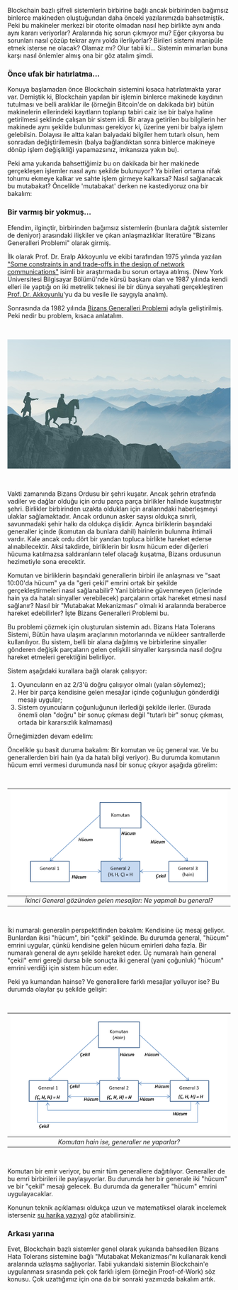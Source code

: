 


Blockchain bazlı şifreli sistemlerin birbirine bağlı ancak birbirinden bağımsız binlerce makineden oluştuğundan daha önceki yazılarımızda bahsetmiştik. Peki bu makineler merkezi bir otorite olmadan nasıl hep birlikte aynı anda aynı kararı veriyorlar? Aralarında hiç sorun çıkmıyor mu? Eğer çıkıyorsa bu sorunları nasıl çözüp tekrar aynı yolda ilerliyorlar? Birileri sistemi manipüle etmek isterse ne olacak? Olamaz mı? Olur tabii ki... Sistemin mimarları buna karşı nasıl önlemler almış ona bir göz atalım şimdi. 

### Önce ufak bir hatırlatma... 


Konuya başlamadan önce Blockchain sistemini kısaca hatırlatmakta yarar var. Demiştik ki, Blockchain yapılan bir işlemin binlerce makinede kaydının tutulması ve belli aralıklar ile (örneğin Bitcoin'de on dakikada bir) bütün makinelerin ellerindeki kayıtların toplanıp tabiri caiz ise bir balya haline getirilmesi şeklinde çalışan bir sistem idi. Bir araya getirilen bu bilgilerin her makinede aynı şekilde bulunması gerekiyor ki, üzerine yeni bir balya işlem gelebilsin. Dolayısı ile altta kalan balyadaki bilgiler hem tutarlı olsun, hem sonradan değiştirilemesin (balya bağlandıktan sonra binlerce makineye dönüp işlem değişikliği yapamazsınız, imkansıza yakın bu). 

Peki ama yukarıda bahsettiğimiz bu on dakikada bir her makinede gerçekleşen işlemler nasıl aynı şekilde bulunuyor? Ya birileri ortama nifak tohumu ekmeye kalkar ve sahte işlem girmeye kalkarsa? Nasıl sağlanacak bu mutabakat? Öncelikle 'mutabakat' derken ne kastediyoruz ona bir bakalım: 

### Bir varmış bir yokmuş...

Efendim, ilginçtir, birbirinden bağımsız sistemlerin (bunlara dağıtık sistemler de deniyor) arasındaki ilişkiler ve çıkan anlaşmazlıklar literatüre "Bizans Generalleri Problemi" olarak girmiş. 

İlk olarak  Prof. Dr. Eralp Akkoyunlu ve ekibi tarafından 1975 yılında yazılan ["Some constraints in and trade-offs in the design of network communications"](http://hydra.infosys.tuwien.ac.at/teaching/courses/AdvancedDistributedSystems/download/1975_Akkoyunlu,%20Ekanadham,%20Huber_Some%20constraints%20and%20tradeoffs%20in%20the%20design%20of%20network%20communications.pdf) isimli bir araştırmada bu sorun ortaya atılmış. (New York Üniversitesi Bilgisayar Bölümü'nde kürsü başkanı olan ve 1987 yılında kendi elleri ile yaptığı on iki metrelik teknesi ile bir dünya seyahati gerçekleştiren [Prof. Dr. Akkoyunlu](http://www.wiki-zero.co/index.php?q=aHR0cHM6Ly90ci53aWtpcGVkaWEub3JnL3dpa2kvRXJhbHBfQWtrb3l1bmx1)'yu da bu vesile ile saygıyla analım). 

Sonrasında da 1982 yılında [Bizans Generalleri Problemi](https://www.microsoft.com/en-us/research/publication/byzantine-generals-problem/) adıyla geliştirilmiş. Peki nedir bu problem, kısaca anlatalım. 

&nbsp;

![bizans-generalleri.jpg](/assets/bizans-generalleri.jpg)

&nbsp;

Vakti zamanında Bizans Ordusu bir şehri kuşatır. Ancak şehrin etrafında vadiler ve dağlar olduğu için ordu parça parça birlikler halinde kuşatmıştır şehri. Birlikler birbirinden uzakta oldukları için aralarındaki haberleşmeyi ulaklar sağlamaktadır. Ancak ordunun asker sayısı oldukça sınırlı, savunmadaki şehir halkı da oldukça dişlidir. Ayrıca birliklerin başındaki generaller içinde (komutan da bunlara dahil) hainlerin bulunma ihtimali vardır. Kale ancak ordu dört bir yandan topluca birlikte hareket ederse alınabilecektir. Aksi takdirde, birliklerin bir kısmı hücum eder diğerleri hücuma katılmazsa saldıranların telef olacağı kuşatma, Bizans ordusunun hezimetiyle sona erecektir. 

Komutan ve birliklerin başındaki generallerin birbiri ile anlaşması ve "saat 10:00'da hücum" ya da "geri çekil" emrini ortak bir şekilde gerçekleştirmeleri nasıl sağlanabilir? Yani birbirine güvenmeyen (içlerinde hain ya da hatalı sinyaller verebilecek) parçaların ortak hareket etmesi nasıl sağlanır?   Nasıl bir "Mutabakat Mekanizması" olmalı ki aralarında beraberce hareket edebilirler? İşte Bizans Generalleri Problemi bu. 

Bu problemi çözmek için oluşturulan sistemin adı. Bizans Hata Tolerans Sistemi, Bütün hava ulaşım araçlarının motorlarında ve nükleer santrallerde kullanılıyor.  Bu sistem, belli bir alana dağılmış ve birbirlerine sinyaller gönderen değişik parçaların gelen çelişkili sinyaller karşısında nasıl doğru hareket etmeleri gerektiğini belirliyor. 

Sistem aşağıdaki kurallara bağlı olarak çalışıyor: 

1. Oyuncuların en az 2/3'ü doğru çalışıyor olmalı (yalan söylemez);
2. Her bir parça kendisine gelen mesajlar içinde çoğunluğun gönderdiği mesajı uygular; 
3. Sistem oyuncuların çoğunluğunun ilerlediği şekilde ilerler. (Burada önemli olan "doğru" bir sonuç çıkması değil "tutarlı bir" sonuç çıkması, ortada bir kararsızlık kalmaması)

Örneğimizden devam edelim: 

Öncelikle şu basit duruma bakalım: Bir komutan ve üç general var. Ve bu generallerden biri hain (ya da hatalı bilgi veriyor). Bu durumda komutanın hücum emri vermesi durumunda nasıl bir sonuç çıkıyor aşağıda görelim:

&nbsp;

| ![bizans-general-problem-1-v3.png](/assets/bizans-general-problem-1-v3.png) | 
|:--:| 
| *İkinci General gözünden gelen mesajlar: Ne yapmalı bu general?* | 

&nbsp;

İki numaralı generalin perspektifinden bakalım: Kendisine üç mesaj geliyor. Bunlardan ikisi "hücum", biri "çekil" şeklinde. Bu durumda general, "hücum" emrini uygular, çünkü kendisine gelen hücum emirleri daha fazla. Bir numaralı general de aynı şekilde hareket eder. Üç numaralı hain general "çekil" emri gereği dursa bile  sonuçta iki general (yani çoğunluk) "hücum" emrini verdiği için sistem hücum eder. 

Peki ya kumandan hainse? Ve generallere farklı mesajlar yolluyor ise? Bu durumda olaylar şu şekilde gelişir: 

&nbsp;

| ![bizans-general-problem-2-v2.png](/assets/bizans-general-problem-2-v2.png) | 
|:--:| 
| *Komutan hain ise, generaller ne yaparlar?* | 

&nbsp;

Komutan bir emir veriyor, bu emir tüm generallere dağıtılıyor. Generaller de bu emri birbirileri ile paylaşıyorlar. Bu durumda her bir generale iki "hücum" ve bir "çekil" mesajı gelecek. Bu durumda da generaller "hücum" emrini uygulayacaklar. 



Konunun teknik açıklaması oldukça uzun ve matematiksel olarak incelemek isterseniz [şu harika yazıya](https://marknelson.us/posts/2007/07/23/byzantine.html)) göz atabilirsiniz.


### Arkası yarına

Evet, Blockchain bazlı sistemler genel olarak yukarıda bahsedilen Bizans Hata Tolerans sistemine bağlı "Mutabakat Mekanizması"nı kullanarak kendi aralarında uzlaşma sağlıyorlar. Tabii yukarıdaki sistemin Blockchain'e uygulanması sırasında pek çok farklı işlem (örneğin Proof-of-Work) söz konusu. Çok uzattığımız için ona da bir sonraki yazımızda bakalım artık. 

